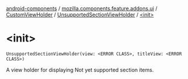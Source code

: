 [android-components](../../../index.md) / [mozilla.components.feature.addons.ui](../../index.md) / [CustomViewHolder](../index.md) / [UnsupportedSectionViewHolder](index.md) / [&lt;init&gt;](./-init-.md)

# &lt;init&gt;

`UnsupportedSectionViewHolder(view: <ERROR CLASS>, titleView: <ERROR CLASS>)`

A view holder for displaying Not yet supported section items.

